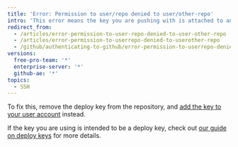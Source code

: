 ```yaml
---
title: 'Error: Permission to user/repo denied to user/other-repo'
intro: 'This error means the key you are pushing with is attached to another repository as a deploy key, and does not have access to the repository you are trying to push to.'
redirect_from:
  - /articles/error-permission-to-user-repo-denied-to-user-other-repo
  - /articles/error-permission-to-userrepo-denied-to-userother-repo
  - /github/authenticating-to-github/error-permission-to-userrepo-denied-to-userother-repo
versions:
  free-pro-team: '*'
  enterprise-server: '*'
  github-ae: '*'
topics:
  - SSH
---
```


To fix this, remove the deploy key from the repository, and [add the key to your user account](/articles/adding-a-new-ssh-key-to-your-github-account) instead.

If the key you are using is intended to be a deploy key, check out [our guide on deploy keys](/guides/managing-deploy-keys) for more details.
